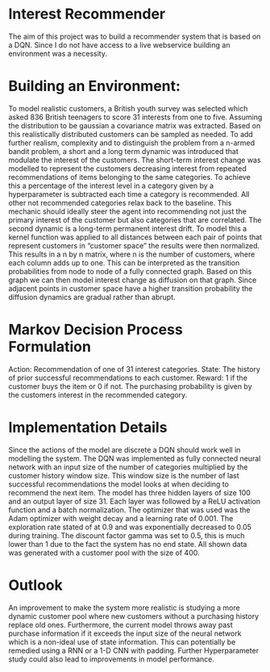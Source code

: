# Interest Recommender 
The aim of this project was to build a recommender system that is based on a DQN. Since I do not have access to a live webservice building an environment was a necessity. 
# Building an Environment:
To model realistic customers, a British youth survey was selected which asked 836 British teenagers to score 31 interests from one to five. Assuming the distribution to be gaussian a covariance matrix was extracted. Based on this realistically distributed customers can be sampled as needed. 
To add further realism, complexity and to distinguish the problem from a n-armed bandit problem, a short and a long term dynamic was introduced that modulate the interest of the customers. 
The short-term interest change was modelled to represent the customers decreasing interest from repeated recommendations of items belonging to the same categories. To achieve this a percentage of the interest level in a category given by a hyperparameter is subtracted each time a category is recommended. All other not recommended categories relax back to the baseline. This mechanic should ideally steer the agent into recommending not just the primary interest of the customer but also categories that are correlated. 
The second dynamic is a long-term permanent interest drift. To model this a kernel function was applied to all distances between each pair of points that represent customers in “customer space” the results were then normalized. This results in a n by n matrix, where n is the number of customers, where each column adds up to one. This can be interpreted as the transition probabilities from node to node of a fully connected graph. Based on this graph we can then model interest change as diffusion on that graph. Since adjacent points in customer space have a higher transition probability the diffusion dynamics are gradual rather than abrupt. 
# Markov Decision Process Formulation
Action: Recommendation of one of 31 interest categories.
State: The history of prior successful recommendations to each customer.
Reward: 1 if the customer buys the item or 0 if not. The purchasing probability is given by the customers interest in the recommended category. 
# Implementation Details
Since the actions of the model are discrete a DQN should work well in modelling the system. The DQN was implemented as fully connected neural network with an input size of the number of categories multiplied by the customer history window size. This window size is the number of last successful recommendations the model looks at when deciding to recommend the next item. The model has three hidden layers of size 100 and an output layer of size 31. Each layer was followed by a ReLU activation function and a batch normalization. The optimizer that was used was the Adam optimizer with weight decay and a learning rate of 0.001. The exploration rate stated of at 0.9 and was exponentially decreased to 0.05 during training. The discount factor gamma was set to 0.5, this is much lower than 1 due to the fact the system has no end state. All shown data was generated with a customer pool with the size of 400.
# Outlook 
An improvement to make the system more realistic is studying a more dynamic customer pool where new customers without a purchasing history replace old ones. Furthermore, the current model throws away past purchase information if it exceeds the input size of the neural network which is a non-ideal use of state information. This can potentially be remedied using a RNN or a 1-D CNN with padding. Further Hyperparameter study could also lead to improvements in model performance. 
